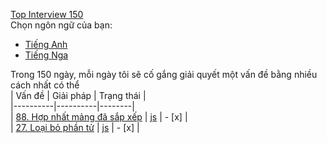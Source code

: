 [Top Interview 150](https://leetcode.com/studyplan/top-interview-150/)  
Chọn ngôn ngữ của bạn:

- [Tiếng Anh](README.md)
- [Tiếng Nga](README_ru.md)

Trong 150 ngày, mỗi ngày tôi sẽ cố gắng giải quyết một vấn đề bằng nhiều cách nhất có thể  
| Vấn đề | Giải pháp | Trạng thái |  
|----------|----------|--------|  
| [88. Hợp nhất mảng đã sắp xếp](https://leetcode.com/problems/merge-sorted-array/description/?envType=study-plan-v2&envId=top-interview-150) | [js](./88.%20Merge%20Sorted%20Array/README.md) | - [x] |  
| [27. Loại bỏ phần tử](https://leetcode.com/problems/remove-element/description/?envType=study-plan-v2&envId=top-interview-150) | [js](27.%20Remove%20Element/README.md) | - [x] |
